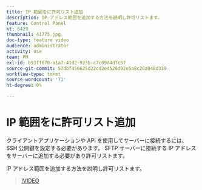 ```yaml
---
title: IP 範囲をに許可リスト追加
description: IP アドレス範囲を追加する方法を説明し許可リストます。
feature: Control Panel
kt: 6429
thumbnail: 41775.jpg
doc-type: feature video
audience: administrator
activity: use
team: PM
exl-id: b93ff670-a1a7-41d2-923b-c7c09d4d7c37
source-git-commit: 57dbf456625d22cd2e4526d92e5a8c20a048d339
workflow-type: tm+mt
source-wordcount: '71'
ht-degree: 0%

---
```


# IP 範囲をに許可リスト追加

クライアントアプリケーションや API を使用してサーバーに接続するには、SSH 公開鍵を設定する必要があります。 SFTP サーバーに接続する IP アドレスをサーバーに追加する必要があり許可リストます。

IP アドレス範囲を追加する方法を説明し許可リストます。

>[!VIDEO](https://video.tv.adobe.com/v/41775?quality=12)

